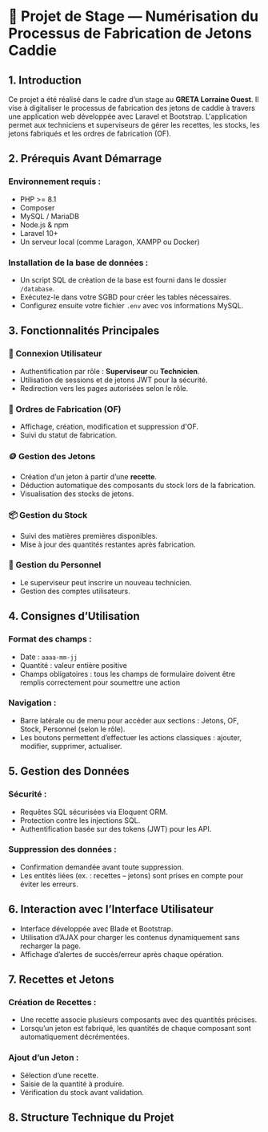 # 🔧 Projet de Stage — Numérisation du Processus de Fabrication de Jetons Caddie

## 1. Introduction

Ce projet a été réalisé dans le cadre d’un stage au **GRETA Lorraine Ouest**. Il vise à digitaliser le processus de fabrication des jetons de caddie à travers une application web développée avec Laravel et Bootstrap. L'application permet aux techniciens et superviseurs de gérer les recettes, les stocks, les jetons fabriqués et les ordres de fabrication (OF).

## 2. Prérequis Avant Démarrage

### Environnement requis :

- PHP >= 8.1
- Composer
- MySQL / MariaDB
- Node.js & npm
- Laravel 10+
- Un serveur local (comme Laragon, XAMPP ou Docker)

### Installation de la base de données :

- Un script SQL de création de la base est fourni dans le dossier `/database`.
- Exécutez-le dans votre SGBD pour créer les tables nécessaires.
- Configurez ensuite votre fichier `.env` avec vos informations MySQL.

## 3. Fonctionnalités Principales

### 🔐 Connexion Utilisateur

- Authentification par rôle : **Superviseur** ou **Technicien**.
- Utilisation de sessions et de jetons JWT pour la sécurité.
- Redirection vers les pages autorisées selon le rôle.

### 🧾 Ordres de Fabrication (OF)

- Affichage, création, modification et suppression d'OF.
- Suivi du statut de fabrication.

### 🪙 Gestion des Jetons

- Création d’un jeton à partir d’une **recette**.
- Déduction automatique des composants du stock lors de la fabrication.
- Visualisation des stocks de jetons.

### 📦 Gestion du Stock

- Suivi des matières premières disponibles.
- Mise à jour des quantités restantes après fabrication.

### 👥 Gestion du Personnel

- Le superviseur peut inscrire un nouveau technicien.
- Gestion des comptes utilisateurs.

## 4. Consignes d’Utilisation

### Format des champs :

- Date : `aaaa-mm-jj`
- Quantité : valeur entière positive
- Champs obligatoires : tous les champs de formulaire doivent être remplis correctement pour soumettre une action

### Navigation :

- Barre latérale ou de menu pour accéder aux sections : Jetons, OF, Stock, Personnel (selon le rôle).
- Les boutons permettent d’effectuer les actions classiques : ajouter, modifier, supprimer, actualiser.

## 5. Gestion des Données

### Sécurité :

- Requêtes SQL sécurisées via Eloquent ORM.
- Protection contre les injections SQL.
- Authentification basée sur des tokens (JWT) pour les API.

### Suppression des données :

- Confirmation demandée avant toute suppression.
- Les entités liées (ex. : recettes – jetons) sont prises en compte pour éviter les erreurs.

## 6. Interaction avec l’Interface Utilisateur

- Interface développée avec Blade et Bootstrap.
- Utilisation d’AJAX pour charger les contenus dynamiquement sans recharger la page.
- Affichage d’alertes de succès/erreur après chaque opération.

## 7. Recettes et Jetons

### Création de Recettes :

- Une recette associe plusieurs composants avec des quantités précises.
- Lorsqu’un jeton est fabriqué, les quantités de chaque composant sont automatiquement décrémentées.

### Ajout d’un Jeton :

- Sélection d’une recette.
- Saisie de la quantité à produire.
- Vérification du stock avant validation.

## 8. Structure Technique du Projet

